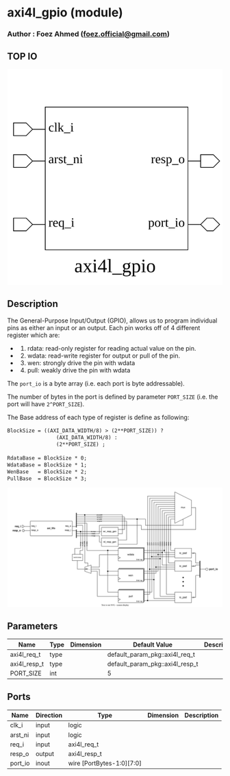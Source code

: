 # axi4l_gpio (module)

### Author : Foez Ahmed (foez.official@gmail.com)

## TOP IO
<img src="./axi4l_gpio_top.svg">

## Description

The General-Purpose Input/Output (GPIO), allows us to program individual pins as either an input or
an output. Each pin works off of 4 different register which are:
- 1. rdata: read-only register for reading actual value on the pin.
- 2. wdata: read-write register for output or pull of the pin.
- 3. wen: strongly drive the pin with wdata
- 4. pull: weakly drive the pin with wdata

The `port_io` is a byte array (i.e. each port is byte addressable).

The number of bytes in the port is defined by parameter `PORT_SIZE`
(i.e. the port will have `2^PORT_SIZE`).

The Base address of each type of register is define as following:

```
BlockSize = ((AXI_DATA_WIDTH/8) > (2**PORT_SIZE)) ?
                (AXI_DATA_WIDTH/8) :
                (2**PORT_SIZE) ;

RdataBase = BlockSize * 0;
WdataBase = BlockSize * 1;
WenBase   = BlockSize * 2;
PullBase  = BlockSize * 3;
```

<img src="./axi4l_gpio_des.svg">

## Parameters
|Name|Type|Dimension|Default Value|Description|
|-|-|-|-|-|
|axi4l_req_t|type||default_param_pkg::axi4l_req_t||
|axi4l_resp_t|type||default_param_pkg::axi4l_resp_t||
|PORT_SIZE|int||5||

## Ports
|Name|Direction|Type|Dimension|Description|
|-|-|-|-|-|
|clk_i|input|logic|||
|arst_ni|input|logic|||
|req_i|input|axi4l_req_t|||
|resp_o|output|axi4l_resp_t|||
|port_io|inout|wire [PortBytes-1:0][7:0]|||
